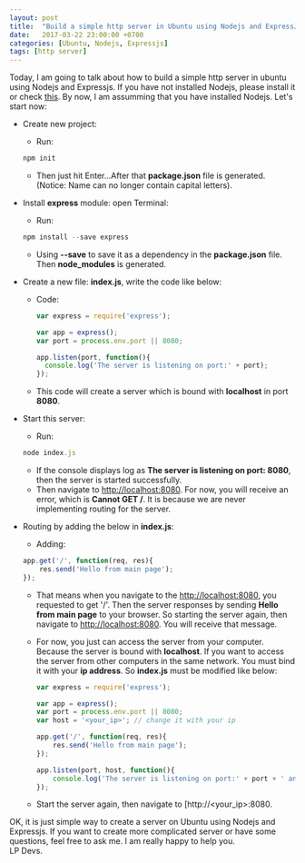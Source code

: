```yaml
---
layout: post
title:  "Build a simple http server in Ubuntu using Nodejs and ExpressJs"
date:   2017-03-22 23:00:00 +0700
categories: [Ubuntu, Nodejs, Expressjs]
tags: [http server]
---
```


Today, I am going to talk about how to build a simple http server in ubuntu using Nodejs and Expressjs. 
If you have not installed Nodejs, please install it or check [this](https://lpdevs.github.io/nodejs/ubuntu/elementary%20os/2017/03/14/installing-nodejs-and-npm-in-linux-from-binaries.html). By now, I am assumming that you have installed Nodejs. Let's start now:
  
  * Create new project:
    * Run:
    ```js
    npm init
    ```

    * Then just hit Enter...After that **package.json** file is generated. (Notice: Name can no longer contain capital letters).

  * Install **express** module: open Terminal:
    * Run:
    ```js
    npm install --save express
    ```
    
    * Using **--save** to save it as a dependency in the **package.json** file. Then **node_modules** is generated.
    
  * Create a new file: **index.js**, write the code like below:
    * Code:
       ```js
      var express = require('express');

      var app = express();
      var port = process.env.port || 8080;

      app.listen(port, function(){
         console.log('The server is listening on port:' + port);
      });
      ``` 
    * This code will create a server which is bound with **localhost** in port **8080**.
    
  * Start this server:
    * Run:
    ```js
    node index.js
    ```
    
    * If the console displays log as **The server is listening on port: 8080**, then the server is started successfully.
    * Then navigate to [http://localhost:8080](http://localhost:8080). For now, you will receive an error, which is **Cannot GET /**.
    It is because we are never implementing routing for the server.
    
  * Routing by adding the below in **index.js**:
    * Adding:
    ```js
    app.get('/', function(req, res){
	    res.send('Hello from main page');
    });
    ```
    
    * That means when you navigate to the [http://localhost:8080](http://localhost:8080), you requested to get '/'. Then the server
      responses by sending **Hello from main page** to your browser. So starting the server again, then navigate to [http://localhost:8080](http://localhost:8080).
      You will receive that message.
    * For now, you just can access the server from your computer. Because the server is bound with **localhost**. If you want to access the server from other computers in the same network. You must bind it with your **ip address**. So **index.js** must be modified like below:
      ```js
      var express = require('express');

      var app = express();
      var port = process.env.port || 8080;
      var host = '<your_ip>'; // change it with your ip

      app.get('/', function(req, res){
	      res.send('Hello from main page');
      });

      app.listen(port, host, function(){
	      console.log('The server is listening on port:' + port + ' and host:' + host);
      });
      ```
      
    * Start the server again, then navigate to [http://<your_ip>:8080. 
      
 OK, it is just simple way to create a server on Ubuntu using Nodejs and Expressjs. If you want to create more complicated server or have some questions, feel free to ask me. I am really happy to help you.<br />LP Devs.
  
    
    
